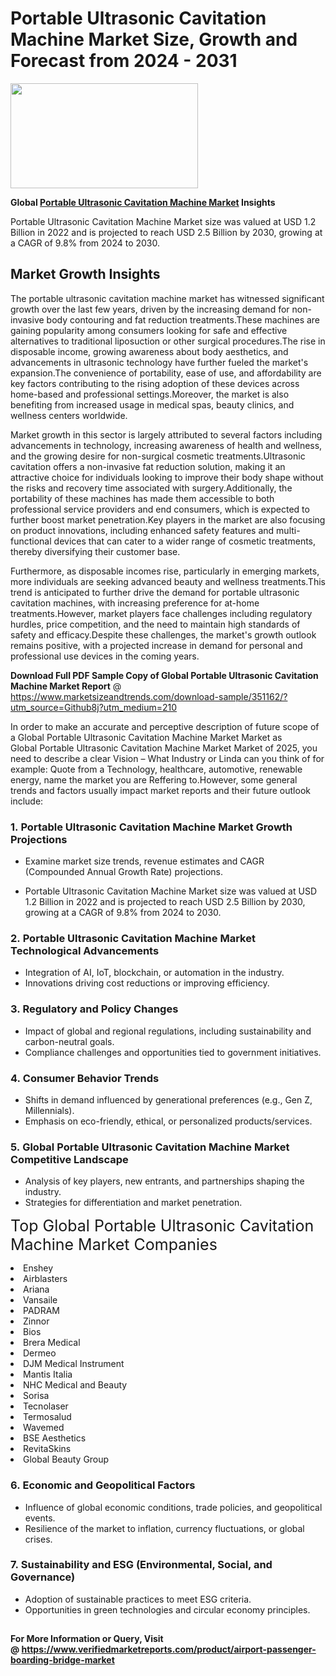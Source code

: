 <H1>Portable Ultrasonic Cavitation Machine Market Size, Growth and Forecast from 2024 - 2031</H1><img class="aligncenter size-medium wp-image-584254" src="https://thirdeyenews.in/wp-content/uploads/2024/09/Global-Market-Research-300x168.jpeg" alt="" width="300" height="168" /><p><strong>Global&nbsp;<a href="https://www.marketsizeandtrends.com/download-sample/351162/?utm_source=Github8j?utm_medium=210">Portable Ultrasonic Cavitation Machine Market</a> Insights</strong></p><p>Portable Ultrasonic Cavitation Machine Market size was valued at USD 1.2 Billion in 2022 and is projected to reach USD 2.5 Billion by 2030, growing at a CAGR of 9.8% from 2024 to 2030.</p><p><h2>Market Growth Insights</h2> <p>The portable ultrasonic cavitation machine market has witnessed significant growth over the last few years, driven by the increasing demand for non-invasive body contouring and fat reduction treatments.These machines are gaining popularity among consumers looking for safe and effective alternatives to traditional liposuction or other surgical procedures.The rise in disposable income, growing awareness about body aesthetics, and advancements in ultrasonic technology have further fueled the market's expansion.The convenience of portability, ease of use, and affordability are key factors contributing to the rising adoption of these devices across home-based and professional settings.Moreover, the market is also benefiting from increased usage in medical spas, beauty clinics, and wellness centers worldwide.</p> <p>Market growth in this sector is largely attributed to several factors including advancements in technology, increasing awareness of health and wellness, and the growing desire for non-surgical cosmetic treatments.Ultrasonic cavitation offers a non-invasive fat reduction solution, making it an attractive choice for individuals looking to improve their body shape without the risks and recovery time associated with surgery.Additionally, the portability of these machines has made them accessible to both professional service providers and end consumers, which is expected to further boost market penetration.Key players in the market are also focusing on product innovations, including enhanced safety features and multi-functional devices that can cater to a wider range of cosmetic treatments, thereby diversifying their customer base.</p> <p>Furthermore, as disposable incomes rise, particularly in emerging markets, more individuals are seeking advanced beauty and wellness treatments.This trend is anticipated to further drive the demand for portable ultrasonic cavitation machines, with increasing preference for at-home treatments.However, market players face challenges including regulatory hurdles, price competition, and the need to maintain high standards of safety and efficacy.Despite these challenges, the market's growth outlook remains positive, with a projected increase in demand for personal and professional use devices in the coming years.</p> <p><span class=""><strong>Download Full PDF Sample Copy of Global Portable Ultrasonic Cavitation Machine Market Report</strong> @ <a href="https://www.marketsizeandtrends.com/download-sample/351162/?utm_source=Github8j?utm_medium=210" target="_blank">https://www.marketsizeandtrends.com/download-sample/351162/?utm_source=Github8j?utm_medium=210</a></span></p><p>In order to make an accurate and perceptive description of future scope of a Global&nbsp;Portable Ultrasonic Cavitation Machine Market Market as Global&nbsp;Portable Ultrasonic Cavitation Machine Market Market of 2025, you need to describe a clear Vision &ndash; What Industry or Linda can you think of for example: Quote from a Technology, healthcare, automotive, renewable energy, name the market you are Reffering to.However, some general trends and factors usually impact market reports and their future outlook include:</p><h3>1.&nbsp;<strong>Portable Ultrasonic Cavitation Machine Market Growth Projections</strong></h3><ul><li>Examine market size trends, revenue estimates and CAGR (Compounded Annual Growth Rate) projections.</li><li><p>Portable Ultrasonic Cavitation Machine Market size was valued at USD 1.2 Billion in 2022 and is projected to reach USD 2.5 Billion by 2030, growing at a CAGR of 9.8% from 2024 to 2030.</p></li></ul><h3>2.&nbsp;<strong>Portable Ultrasonic Cavitation Machine Market Technological Advancements</strong></h3><ul><li>Integration of AI, IoT, blockchain, or automation in the industry.</li><li>Innovations driving cost reductions or improving efficiency.</li></ul><h3>3.&nbsp;<strong>Regulatory and Policy Changes</strong></h3><ul><li>Impact of global and regional regulations, including sustainability and carbon-neutral goals.</li><li>Compliance challenges and opportunities tied to government initiatives.</li></ul><h3>4.&nbsp;<strong>Consumer Behavior Trends</strong></h3><ul><li>Shifts in demand influenced by generational preferences (e.g., Gen Z, Millennials).</li><li>Emphasis on eco-friendly, ethical, or personalized products/services.</li></ul><h3>5.&nbsp;<strong>Global Portable Ultrasonic Cavitation Machine Market Competitive Landscape</strong></h3><ul><li>Analysis of key players, new entrants, and partnerships shaping the industry.</li><li>Strategies for differentiation and market penetration.</li></ul><p data-pm-slice="1 1 []"><span style="color: inherit; font-family: inherit; font-size: 25px;">Top Global Portable Ultrasonic Cavitation Machine Market Companies</span></p><div class="" data-test-id=""><p><li>Enshey</li><li> Airblasters</li><li> Ariana</li><li> Vansaile</li><li> PADRAM</li><li> Zinnor</li><li> Bios</li><li> Brera Medical</li><li> Dermeo</li><li> DJM Medical Instrument</li><li> Mantis Italia</li><li> NHC Medical and Beauty</li><li> Sorisa</li><li> Tecnolaser</li><li> Termosalud</li><li> Wavemed</li><li> BSE Aesthetics</li><li> RevitaSkins</li><li> Global Beauty Group</li></p></div><h3>6.&nbsp;<strong>Economic and Geopolitical Factors</strong></h3><ul><li>Influence of global economic conditions, trade policies, and geopolitical events.</li><li>Resilience of the market to inflation, currency fluctuations, or global crises.</li></ul><h3>7.&nbsp;<strong>Sustainability and ESG (Environmental, Social, and Governance)</strong></h3><ul><li>Adoption of sustainable practices to meet ESG criteria.</li><li>Opportunities in green technologies and circular economy principles.</li></ul><h2><strong style="font-size: 14px;">For More Information or Query, Visit @&nbsp;</strong><a style="background-color: #ffffff; font-size: 14px;" href="https://www.marketsizeandtrends.com/report/portable-ultrasonic-cavitation-machine-market/" target="_blank">https://www.verifiedmarketreports.com/product/airport-passenger-boarding-bridge-market</a></h2>